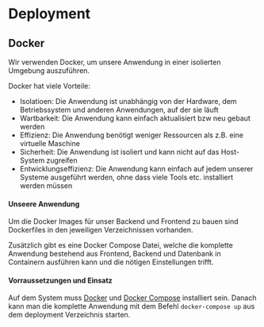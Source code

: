 # Deployment

## Docker
Wir verwenden Docker, um unsere Anwendung in einer isolierten Umgebung auszuführen. 

Docker hat viele Vorteile:
* Isolatioen: Die Anwendung ist unabhängig von der Hardware, dem Betriebssystem und anderen Anwendungen, auf der sie läuft
* Wartbarkeit: Die Anwendung kann einfach aktualisiert bzw neu gebaut werden
* Effizienz: Die Anwendung benötigt weniger Ressourcen als z.B. eine virtuelle Maschine
* Sicherheit: Die Anwendung ist isoliert und kann nicht auf das Host-System zugreifen
* Entwicklungseffizienz: Die Anwendung kann einfach auf jedem unserer Systeme ausgeführt werden, ohne dass viele Tools etc. installiert werden müssen

#### Unseere Anwendung
Um die Docker Images für unser Backend und Frontend zu bauen sind Dockerfiles in den jeweiligen Verzeichnissen vorhanden.

Zusätzlich gibt es eine Docker Compose Datei, welche die komplette Anwendung bestehend aus Frontend, 
Backend und Datenbank in Containern ausführen kann und die nötigen Einstellungen trifft.

#### Vorraussetzungen und Einsatz
Auf dem System muss [Docker](https://docs.docker.com/engine/install/) und [Docker Compose](https://docs.docker.com/compose/install/) installiert sein. 
Danach kann man die komplette Anwendung mit dem Befehl `docker-compose up` aus dem deployment Verzeichnis starten.
